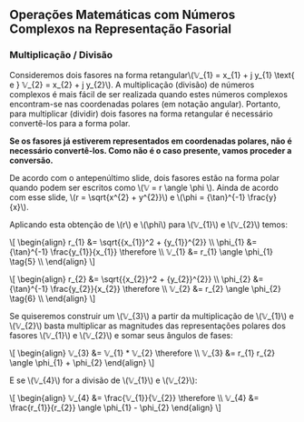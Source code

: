 ## Operações Matemáticas com Números Complexos na Representação Fasorial

<div class="footnotesize">

### Multiplicação / Divisão

Consideremos dois fasores na forma retangular\\(𝕍_{1} = x_{1} + j y_{1} \text{ e } 𝕍_{2} = x_{2} + j y_{2}\\). A multiplicação (divisão) de números complexos é mais fácil de ser realizada quando estes números complexos encontram-se nas coordenadas polares (em notação angular). Portanto, para multiplicar (dividir) dois fasores na forma retangular é necessário convertê-los para a forma polar. 

**Se os fasores já estiverem representados em coordenadas polares, não é necessário convertê-los. Como não é o caso presente, vamos proceder a conversão.**

De acordo com o antepenúltimo slide, dois fasores estão na forma polar quando podem ser escritos como \\(𝕍 = r \angle \phi \\). Ainda de acordo com esse slide, \\(r = \sqrt{x^{2} + y^{2}}\\) e \\(\phi = {\tan}^{-1} \frac{y}{x}\\).

<div class="grid-50-50">

<div class="grid-element solidmargin">

Aplicando esta obtenção de \\(r\\) e \\(\phi\\) para \\(𝕍_{1}\\) e \\(𝕍_{2}\\) temos:

\\[
\begin{align}
    r_{1} &= \sqrt{{x_{1}}^2 + {y_{1}}^{2}} \\\\
    \phi_{1} &= {\tan}^{-1} \frac{y_{1}}{x_{1}} \therefore \\\\
    𝕍_{1} &= r_{1} \angle \phi_{1} \tag{5} \\\\
\end{align}
\\]

\\[
\begin{align}
    r_{2} &= \sqrt{{x_{2}}^2 + {y_{2}}^{2}} \\\\
    \phi_{2} &= {\tan}^{-1} \frac{y_{2}}{x_{2}} \therefore \\\\
    𝕍_{2} &= r_{2} \angle \phi_{2} \tag{6} \\\\
\end{align}
\\]

</div>

<div class="grid-element solidmargin">

Se quiseremos construir um \\(𝕍_{3}\\) a partir da multiplicação de \\(𝕍_{1}\\) e \\(𝕍_{2}\\) basta multiplicar as magnitudes das representações polares dos fasores \\(𝕍_{1}\\) e \\(𝕍_{2}\\) e somar seus ângulos de fases:

\\[
\begin{align}
    𝕍_{3} &= 𝕍_{1} * 𝕍_{2} \therefore  \\\\
    𝕍_{3} &= r_{1} r_{2} \angle \phi_{1} + \phi_{2}
\end{align}
\\]

E se \\(𝕍_{4}\\) for a divisão de \\(𝕍_{1}\\) e \\(𝕍_{2}\\):

\\[
\begin{align}
    𝕍_{4} &= \frac{𝕍_{1}}{𝕍_{2}} \therefore  \\\\
    𝕍_{4} &= \frac{r_{1}}{r_{2}} \angle \phi_{1} - \phi_{2}
\end{align}
\\]


</div>

</div>



</div>
